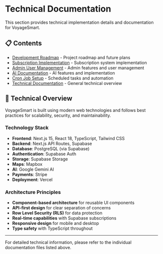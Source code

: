 # Technical Documentation

This section provides technical implementation details and documentation for VoyageSmart.

## 📋 Contents

- [Development Roadmap](./DEVELOPMENT_ROADMAP.md) - Project roadmap and future plans
- [Subscription Implementation](./SUBSCRIPTION_IMPLEMENTATION.md) - Subscription system implementation
- [Admin User Management](./ADMIN_USER_MANAGEMENT.md) - Admin features and user management
- [AI Documentation](./AI_DOCUMENTATION.md) - AI features and implementation
- [Cron Job Setup](./CRON_JOB_SETUP.md) - Scheduled tasks and automation
- [Technical Documentation](./TECHNICAL_DOCUMENTATION.md) - General technical overview

## 🔧 Technical Overview

VoyageSmart is built using modern web technologies and follows best practices for scalability, security, and maintainability.

### Technology Stack

- **Frontend**: Next.js 15, React 18, TypeScript, Tailwind CSS
- **Backend**: Next.js API Routes, Supabase
- **Database**: PostgreSQL (via Supabase)
- **Authentication**: Supabase Auth
- **Storage**: Supabase Storage
- **Maps**: Mapbox
- **AI**: Google Gemini AI
- **Payments**: Stripe
- **Deployment**: Vercel

### Architecture Principles

- **Component-based architecture** for reusable UI components
- **API-first design** for clear separation of concerns
- **Row Level Security (RLS)** for data protection
- **Real-time capabilities** with Supabase subscriptions
- **Responsive design** for mobile and desktop
- **Type safety** with TypeScript throughout

---

For detailed technical information, please refer to the individual documentation files listed above.
